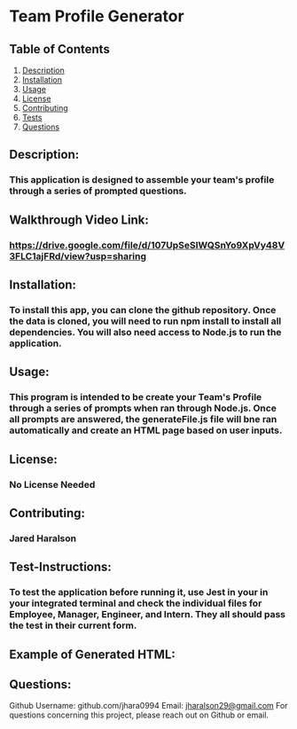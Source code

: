 # Team Profile Generator

## Table of Contents

1.  [Description](#description)
2.  [Installation](#installation)
3.  [Usage](#usage)
4.  [License](#license)
5.  [Contributing](#contributing)
6.  [Tests](#test-instructions)
7.  [Questions](#questions)
## Description:
### This application is designed to assemble your team's profile through a series of prompted questions.

## Walkthrough Video Link:
### https://drive.google.com/file/d/107UpSeSIWQSnYo9XpVy48V3FLC1ajFRd/view?usp=sharing
## Installation:
### To install this app, you can clone the github repository. Once the data is cloned, you will need to run npm install to install all dependencies. You will also need access to Node.js to run the application.
## Usage:
### This program is intended to be create your Team's Profile through a series of prompts when ran through Node.js. Once all prompts are answered, the generateFile.js file will bne ran automatically and create an HTML page based on user inputs.
## License:
### No License Needed
## Contributing:
### Jared Haralson
## Test-Instructions:
### To test the application before running it, use Jest in your in your integrated terminal and check  the individual files for Employee, Manager, Engineer, and Intern. They all should pass the test in their current form. 

## Example of Generated HTML:

## Questions:
Github Username: github.com/jhara0994
Email: jharalson29@gmail.com
For questions concerning this project, please reach out on Github or email.